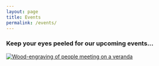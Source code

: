 ```yaml
---
layout: page
title: Events
permalink: /events/
---
```


### Keep your eyes peeled for our upcoming events...

<p><a href="https://aeh0.github.io/findingaplace/img/meeting.jpg">
  <img src="https://aeh0.github.io/findingaplace/img/meeting.jpg"
       alt="Wood-engraving of people meeting on a veranda"></a></p>
